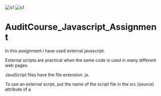 ![s1](https://user-images.githubusercontent.com/88725002/133882494-ff07d2de-8e27-4ba3-86d5-787a1c36a630.png)
![s1](https://user-images.githubusercontent.com/88725002/133882512-84731528-7c5e-4465-90fa-6513b87bb1ed.png)
# AuditCourse_Javascript_Assignment
In this assignment i have used external javascript.

External scripts are practical when the same code is used in many different web pages.

JavaScript files have the file extension .js.

To use an external script, put the name of the script file in the src (source) attribute of a <script> tag.
  
External scripts cannot contain <script> tags.
   
In HTML <input type=" "> is an important element of HTML form. The "type" attribute of input element can be various types, which defines information field. Such as:
  <input type="text" name="name"> gives a text box.<input> element of type "text" are used to define a single-line input text field.
  
  The <input> element of type "password" allow a user to enter the password securely in a webpage. The entered text in password filed converted into "*" or ".", so that it cannot be read by another user. 
  
  The <input> element of type "submit" defines a submit button to submit the form to the server when the "click" event occurs.
  
  The <input> type "radio" defines the radio buttons, which allow choosing an option between a set of related options. At a time only one radio button option can be selected at a time.
  
  The <input> type "checkbox" are displayed as square boxes which can be checked or unchecked to select the choices from the given options.
  
  The <input> type "email" creates an input filed which allow a user to enter the e-mail address with pattern validation. The multiple attributes allow a user to enter more than one email address.
  
  The <input> element type number creates input filed which allows a user to enter the numeric value. You can also restrict to enter a minimum and maximum value using min and max attribute.
  
The <select> element defines a drop-down list.The <option> elements defines an option that can be selected.

By default, the first item in the drop-down list is selected.
  
